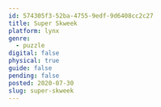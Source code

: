 ```yaml
---
id: 574305f3-52ba-4755-9edf-9d6408cc2c27
title: Super Skweek
platform: lynx
genre:
  - puzzle
digital: false
physical: true
guide: false
pending: false
posted: 2020-07-30
slug: super-skweek
---
```

